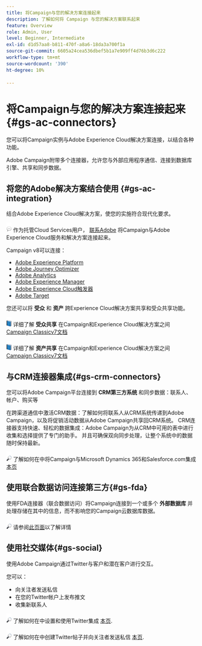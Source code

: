 ```yaml
---
title: 将Campaign与您的解决方案连接起来
description: 了解如何将 Campaign 与您的解决方案联系起来
feature: Overview
role: Admin, User
level: Beginner, Intermediate
exl-id: d1d57aa8-b811-470f-a8a6-18da3a700f1a
source-git-commit: 6605a24cea536dbef5b1a7e909ff4d76b3d6c222
workflow-type: tm+mt
source-wordcount: '390'
ht-degree: 10%

---
```


# 将Campaign与您的解决方案连接起来{#gs-ac-connectors}

您可以将Campaign实例与Adobe Experience Cloud解决方案连接，以结合各种功能。

Adobe Campaign附带多个连接器，允许您与外部应用程序通信、连接到数据库引擎、共享和同步数据。

## 将您的Adobe解决方案结合使用 {#gs-ac-integration}

结合Adobe Experience Cloud解决方案，使您的实施符合现代化要求。

![](../assets/do-not-localize/speech.png)  作为托管Cloud Services用户， [联系Adobe](../start/campaign-faq.md#support) 将Campaign与Adobe Experience Cloud服务和解决方案连接起来。

Campaign v8可以连接：

* [Adobe Experience Platform](../connect/ac-aep.md)
* [Adobe Journey Optimizer](../connect/ac-ajo.md)
* [Adobe Analytics](../connect/ac-aa.md)
* [Adobe Experience Manager](../connect/ac-aem.md)
* [Adobe Experience Cloud触发器](../connect/ac-triggers.md)
* [Adobe Target](../connect/ac-at.md)

您还可以将 **受众** 和 **资产** 跨Experience Cloud解决方案共享和受众共享功能。

![](../assets/do-not-localize/book.png) 详细了解 **受众共享** 在Campaign和Experience Cloud解决方案之间 [Campaign Classicv7文档](https://experienceleague.adobe.com/docs/campaign-classic/using/integrating-with-adobe-experience-cloud/audience-sharing/sharing-audiences-with-adobe-experience-cloud.html?lang=en#integrating-with-adobe-experience-cloud)

![](../assets/do-not-localize/book.png) 详细了解 **资产共享** 在Campaign和Experience Cloud解决方案之间 [Campaign Classicv7文档](https://experienceleague.adobe.com/docs/campaign-classic/using/integrating-with-adobe-experience-cloud/asset-sharing/sharing-assets-with-adobe-experience-cloud.html?lang=en#integrating-with-adobe-experience-cloud)

## 与CRM连接器集成{#gs-crm-connectors}

您可以将Adobe Campaign平台连接到 **CRM第三方系统** 和同步数据：联系人、帐户、购买等

在跨渠道通信中激活CRM数据：了解如何将联系人从CRM系统传递到Adobe Campaign，以及将促销活动数据从Adobe Campaign共享回CRM系统。
CRM连接器支持快速、轻松的数据集成：Adobe Campaign为从CRM中可用的表中进行收集和选择提供了专门的助手。 并且可确保双向同步处理，让整个系统中的数据随时保持最新。

![](../assets/do-not-localize/glass.png) 了解如何在中将Campaign与Microsoft Dynamics 365和Salesforce.com集成 [本页](crm.md)

## 使用联合数据访问连接第三方{#gs-fda}

使用FDA连接器（联合数据访问）将Campaign连接到一个或多个 **外部数据库** 并处理存储在其中的信息，而不影响您的Campaign云数据库数据。

![](../assets/do-not-localize/glass.png) 请参阅[此页面](fda.md)以了解详情

## 使用社交媒体{#gs-social}

使用Adobe Campaign通过Twitter与客户和潜在客户进行交互。

您可以：

* 向关注者发送私信
* 在您的Twitter帐户上发布推文
* 收集新联系人

![](../assets/do-not-localize/glass.png) 了解如何在中设置和使用Twitter集成 [本页](../connect/ac-tw.md).

![](../assets/do-not-localize/glass.png) 了解如何在中创建Twitter帖子并向关注者发送私信 [本页](../send/twitter.md).
